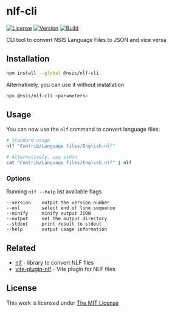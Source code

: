 # nlf-cli

[![License](https://img.shields.io/github/license/idleberg/node-nlf-cli?color=blue&style=for-the-badge)](https://github.com/idleberg/node-nlf-cli/blob/main/LICENSE)
[![Version](https://img.shields.io/npm/v/@nsis/nlf-cli?style=for-the-badge)](https://www.npmjs.org/package/@nsis/nlf-cli)
[![Build](https://img.shields.io/github/actions/workflow/status/idleberg/node-nlf-cli/default.yml?style=for-the-badge)](https://github.com/idleberg/node-nlf-cli/actions)

CLI tool to convert NSIS Language Files to JSON and vice versa

## Installation

```sh
npm install --global @nsis/nlf-cli
```

Alternatively, you can use it without installation

```sh
npx @nsis/nlf-cli <parameters>
```

## Usage

You can now use the `nlf` command to convert language files:

```sh
# Standard usage
nlf "Contrib/Language files/English.nlf"

# Alternatively, use stdin
cat "Contrib/Language files/English.nlf" | nlf
```

### Options

Running `nlf --help` list available flags

```
--version    output the version number
--eol        select end of line sequence
--minify     minify output JSON
--output     set the output directory
--stdout     print result to stdout
--help       output usage information
```

## Related

- [nlf](https://www.npmjs.org/package/@nsis/nlf) - library to convert NLF files
- [vite-plugin-nlf](https://www.npmjs.org/package/@nsis/vite-plugin-nlf) - Vite plugin for NLF files

## License

This work is licensed under [The MIT License](https://opensource.org/licenses/MIT)
